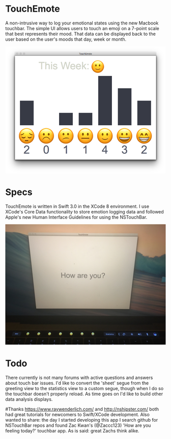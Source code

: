 # TouchEmote
A non-intrusive way to log your emotional states using the new Macbook touchbar. The simple UI allows users to touch an emoji on a 7-point scale that best represents their mood. That data can be displayed back to the user based on the user's moods that day, week or month.

![Alt text](/images/weekData.png?raw=true "Data display")

# Specs
TouchEmote is written in Swift 3.0 in the XCode 8 environment. I use XCode's Core Data functionality to store emotion logging data and followed Apple's new Human Interface Guidelines for using the NSTouchBar.

![Alt text](/images/imageWithTouchbar.JPG?raw=true "Picture")

# Todo
There currently is not many forums with active questions and answers about touch bar issues. I'd like to convert the 'sheet' segue from the greeting view to the statistics view to a custom segue, though when I do so the touchbar doesn't properly reload.
As time goes on I'd like to build other data analysis displays.

#Thanks
https://www.raywenderlich.com/ and http://nshipster.com/ both had great tutorials for newcomers to Swift/XCode development.
Also wanted to share: the day I started developing this app I search github for NSTouchBar repos and found Zac Kwan's (@Zaccc123) 'How are you feeling today?' touchbar app. As is said: great Zachs think alike.
